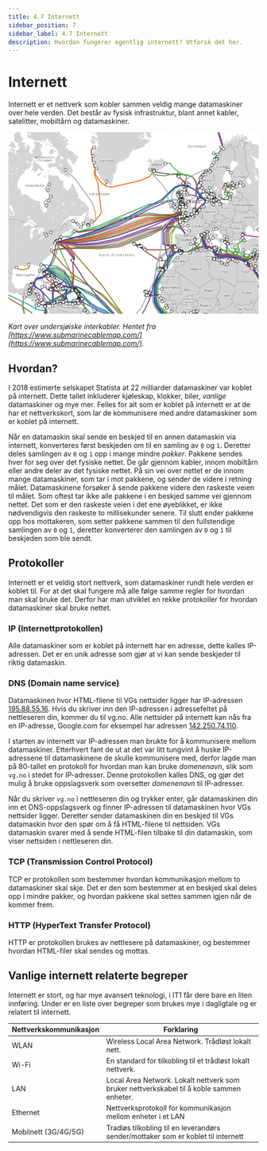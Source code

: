```yaml
---
title: 4.7 Internett
sidebar_position: 7
sidebar_label: 4.7 Internett
description: Hvordan fungerer egentlig internett? Utforsk det her.
---
```


# Internett

Internett er et nettverk som kobler sammen veldig mange datamaskiner over hele verden.
Det består av fysisk infrastruktur, blant annet kabler, satelitter, mobiltårn og datamaskiner.

![Undersjøiske internettkabler](./bilder/fysiske-internett.png)

*Kart over undersjøiske interkabler. Hentet fra [https://www.submarinecablemap.com/](https://www.submarinecablemap.com/).*

## Hvordan?

I 2018 estimerte selskapet Statista at 22 milliarder datamaskiner var koblet på internett. Dette tallet inkluderer kjøleskap, klokker, biler, *vanlige* datamaskiner og mye mer.
Felles for alt som er koblet på internett er at de har et nettverkskort, som lar de kommunisere med andre datamaskiner som er koblet på internett.

Når en datamaskin skal sende en beskjed til en annen datamaskin via internett, konverteres først beskjeden om til en samling av `0` og `1`.
Deretter deles samlingen av `0` og `1` opp i mange mindre *pakker*.
Pakkene sendes hver for seg over det fysiske nettet.
De går gjennom kabler, innom mobiltårn eller andre deler av det fysiske nettet.
På sin vei over nettet er de innom mange datamaskiner, som tar i mot pakkene, og sender de videre i retning målet.
Datamaskinene forsøker å sende pakkene videre den raskeste veien til målet.
Som oftest tar ikke alle pakkene i en beskjed samme vei gjennom nettet.
Det som er den raskeste veien i det ene øyeblikket, er ikke nødvendigvis den raskeste to millisekunder senere.
Til slutt ender pakkene opp hos mottakeren, som setter pakkene sammen til den fullstendige samlingen av `0` og `1`, deretter konverterer den samlingen av `0` og `1` til beskjeden som ble sendt.

## Protokoller

Internett er et veldig stort nettverk, som datamaskiner rundt hele verden er koblet til.
For at det skal fungere må alle følge samme regler for hvordan man skal bruke det.
Derfor har man utviklet en rekke protokoller for hvordan datamaskiner skal bruke nettet.

### IP (Internettprotokollen)

Alle datamaskiner som er koblet på internett har en adresse, dette kalles IP-adressen.
Det er en unik adresse som gjør at vi kan sende beskjeder til riktig datamaskin.

### DNS (Domain name service)

Datamaskinen hvor HTML-filene til VGs nettsider ligger har IP-adressen [195.88.55.16](http://195.88.55.16).
Hvis du skriver inn den IP-adressen i adressefeltet på nettleseren din, kommer du til vg.no.
Alle nettsider på internett kan nås fra en IP-adresse, Google.com for eksempel har adressen [142.250.74.110](http://142.250.74.110).

I starten av internett var IP-adressen man brukte for å kommunisere mellom datamaskiner.
Etterhvert fant de ut at det var litt tungvint å huske IP-adressene til datamaskinene de skulle kommunisere med, derfor lagde man på 80-tallet en protokoll for hvordan man kan bruke *domenenavn*, slik som `vg.no` i stedet for IP-adresser.
Denne protokollen kalles DNS, og gjør det mulig å bruke oppslagsverk som oversetter *domenenavn* til IP-adresser.

Når du skriver `vg.no` i nettleseren din og trykker enter, går datamaskinen din inn et DNS-oppslagsverk og finner IP-adressen til datamaskinen hvor VGs nettsider ligger.
Deretter sender datamaskinen din en beskjed til VGs datamaskin hvor den spør om å få HTML-filene til nettsiden.
VGs datamaskin svarer med å sende HTML-filen tilbake til din datamaskin, som viser nettsiden i nettleseren din.

### TCP (Transmission Control Protocol)

TCP er protokollen som bestemmer hvordan kommunikasjon mellom to datamaskiner skal skje.
Det er den som bestemmer at en beskjed skal deles opp i mindre pakker, og hvordan pakkene skal settes sammen igjen når de kommer frem.

### HTTP (HyperText Transfer Protocol)

HTTP er protokollen brukes av nettlesere på datamaskiner, og bestemmer hvordan HTML-filer skal sendes og mottas.

## Vanlige internett relaterte begreper

Internett er stort, og har mye avansert teknologi, i IT1 får dere bare en liten innføring.
Under er en liste over begreper som brukes mye i dagligtale og er relatert til internett.

|Nettverkskommunikasjon|Forklaring|
|----------------------|----------|
|WLAN|Wireless Local Area Network. Trådløst lokalt nett.|
|Wi-Fi|En standard for tilkobling til et trådløst lokalt nettverk.|
|LAN|Local Area Network. Lokalt nettverk som bruker nettverkskabel til å koble sammen enheter.|
|Ethernet|Nettverksprotokoll for kommunikasjon mellom enheter i et LAN|
|Mobilnett (3G/4G/5G)|Tradløs tilkobling til en leverandørs sender/mottaker som er koblet til internett|
